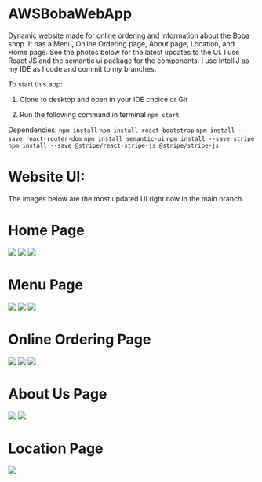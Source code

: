 # AWSBobaWebApp
Dynamic website made for online ordering and information about the Boba shop.  It has a Menu, Online Ordering page, About page, Location, and Home page.  See the photos below for the latest updates to the UI.  I use React JS and the semantic ui package for the components.  I use IntelliJ as my IDE as I code and commit to my branches.  

To start this app:

1) Clone to desktop and open in your IDE choice or Git

2) Run the following command in terminal
```npm start```


Dependencies: 
```npm install```
```npm install react-bootstrap```
```npm install --save react-router-dom```
```npm install semantic-ui```
```npm install --save stripe```
```npm install --save @stripe/react-stripe-js @stripe/stripe-js```

# Website UI: 
The images below are the most updated UI right now in the main branch.  

# Home Page

<img src="./images/Home1.png" size="large" floated/>
<img src="./images/Home2.png" size="large" floated/>
<img src="./images/Home3.png" size="large" floated/>

# Menu Page

<img src="./images/Menu1.png" size="large" floated/>
<img src="./images/Menu2.png" size="large" floated/>
<img src="./images/Menu3.png" size="large" floated/>

# Online Ordering Page

<img src="./images/order1.png" size="large" floated/>
<img src="./images/order2.png" size="large" floated/>
<img src="./images/order3.png" size="large" floated/>

# About Us Page

<img src="./images/about1.png" size="large" floated/>
<img src="./images/about2.png" size="large" floated/>

# Location Page

<img src="./images/location1.png" size="large" floated/>
